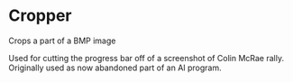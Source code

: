 # Cropper
Crops a part of a BMP image

Used for cutting the progress bar off of a screenshot of Colin McRae rally. Originally used as now abandoned part of an AI program.

